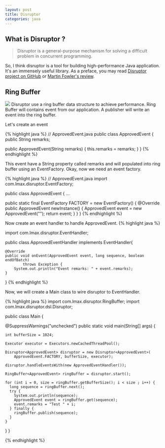 ```yaml
---
layout: post
title: Disruptor
categories: java
---
```


## What is Disruptor ?

> Disruptor is a general-purpose mechanism for solving a difficult problem in concurrent programming.

So, I think disruptor is a tool for building high-performance Java application.
It's an immensely useful library. As a preface, you may read [Disruptor project on GitHub](http://lmax-exchange.github.io/disruptor/) or
[Martin Fowler's review](http://martinfowler.com/articles/lmax.html).

## Ring Buffer

<img src="https://lh5.googleusercontent.com/-sDbRQ1Z_YBE/VAKbWvyFjoI/AAAAAAAAApY/-yAS4Wqg4bE/w1044-h369-no/IMG_20140831_104706~2.jpg"/>
Disruptor use a ring buffer data structure to achieve performance. Ring Buffer will contains event from our application. A publisher will
write an event into the ring buffer.

Let's create an event

{% highlight java %}
// ApprovedEvent.java
public class ApprovedEvent {
  public String remarks;

  public ApprovedEvent(String remarks) {
    this.remarks = remarks;
  }
}
{% endhighlight %}

This event have a String property called remarks and will populated into ring buffer using an EventFactory.
Okay, now we need an event factory.

{% highlight java %}
// ApprovedEvent.java
import com.lmax.disruptor.EventFactory;

public class ApprovedEvent {
  ...

  public static final EventFactory<ApprovedEvent> FACTORY =
    new EventFactory<ApprovedEvent>() {
      @Override
      public ApprovedEvent newInstance() {
        ApprovedEvent event = new ApprovedEvent("");
        return event;
      }
    }
}
{% endhighlight %}

Now create an event handler to handle ApprovedEvent.
{% highlight java %}

import com.lmax.disruptor.EventHandler;

public class ApprovedEventHandler implements
  EventHandler<ApprovedEvent>{

	@Override
	public void onEvent(ApprovedEvent event, long sequence, boolean endOfBatch)
			throws Exception {
		System.out.println("Event remarks: " + event.remarks);
	}

}
{% endhighlight %}

Now, we will create a Main class to wire disruptor to EventHandler.

{% highlight java %}
import com.lmax.disruptor.RingBuffer;
import com.lmax.disruptor.dsl.Disruptor;

public class Main {

  @SuppressWarnings("unchecked")
  public static void main(String[] args) {

    int bufferSize = 1024;

    Executor executor = Executors.newCachedThreadPool();

    Disruptor<ApprovedEvent> disruptor = new Disruptor<ApprovedEvent>(
        ApprovedEvent.FACTORY, bufferSize, executor);

    disruptor.handleEventsWith(new ApprovedEventHandler());

    RingBuffer<ApprovedEvent> ringBuffer = disruptor.start();

    for (int i = 0, size = ringBuffer.getBufferSize(); i < size ; i++) {
      long sequence = ringBuffer.next();
      try {			
        System.out.println(sequence);
        ApprovedEvent event = ringBuffer.get(sequence);
        event.remarks = "Test " + i;
      } finally {
        ringBuffer.publish(sequence);
      }
    }
  }
}

{% endhighlight %}
